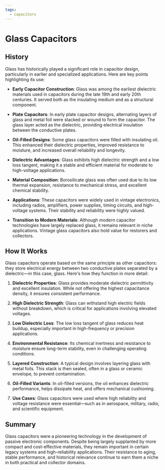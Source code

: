 ```yaml
---
tags:
  - capacitors
---
```



# Glass Capacitors

## History

Glass has historically played a significant role in capacitor design, particularly in earlier and specialized applications. Here are key points highlighting its use:

* **Early Capacitor Construction**: Glass was among the earliest dielectric materials used in capacitors during the late 19th and early 20th centuries. It served both as the insulating medium and as a structural component.

* **Plate Capacitors**: In early plate capacitor designs, alternating layers of glass and metal foil were stacked or wound to form the capacitor. The glass layer acted as the dielectric, providing electrical insulation between the conductive plates.

* **Oil-Filled Designs**: Some glass capacitors were filled with insulating oil. This enhanced their dielectric properties, improved resistance to moisture, and increased overall reliability and longevity.

* **Dielectric Advantages**: Glass exhibits high dielectric strength and a low loss tangent, making it a stable and efficient material for moderate to high-voltage applications.

* **Material Composition**: Borosilicate glass was often used due to its low thermal expansion, resistance to mechanical stress, and excellent chemical stability.

* **Applications**: These capacitors were widely used in vintage electronics, including radios, amplifiers, power supplies, timing circuits, and high-voltage systems. Their stability and reliability were highly valued.

* **Transition to Modern Materials**: Although modern capacitor technologies have largely replaced glass, it remains relevant in niche applications. Vintage glass capacitors also hold value for restorers and collectors.

## How It Works

Glass capacitors operate based on the same principle as other capacitors: they store electrical energy between two conductive plates separated by a dielectric—in this case, glass. Here's how they function in more detail:

1. **Dielectric Properties**: Glass provides moderate dielectric permittivity and excellent insulation. While not offering the highest capacitance density, it ensures consistent performance.

2. **High Dielectric Strength**: Glass can withstand high electric fields without breakdown, which is critical for applications involving elevated voltages.

3. **Low Dielectric Loss**: The low loss tangent of glass reduces heat buildup, especially important in high-frequency or precision applications.

4. **Environmental Resistance**: Its chemical inertness and resistance to moisture ensure long-term stability, even in challenging operating conditions.

5. **Layered Construction**: A typical design involves layering glass with metal foils. This stack is then sealed, often in a glass or ceramic envelope, to prevent contamination.

6. **Oil-Filled Variants**: In oil-filled versions, the oil enhances dielectric performance, helps dissipate heat, and offers mechanical cushioning.

7. **Use Cases**: Glass capacitors were used where high reliability and voltage resistance were essential—such as in aerospace, military, radio, and scientific equipment.

## Summary

Glass capacitors were a pioneering technology in the development of passive electronic components. Despite being largely supplanted by more compact and cost-effective materials, they remain important in certain legacy systems and high-reliability applications. Their resistance to aging, stable performance, and historical relevance continue to earn them a niche in both practical and collector domains.

